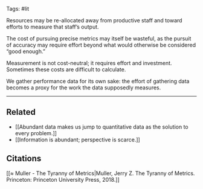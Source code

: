 Tags: #lit 

Resources may be re-allocated away from productive staff and toward efforts to measure that staff’s output. 

The cost of pursuing precise metrics may itself be wasteful, as the pursuit of accuracy may require effort beyond what would otherwise be considered “good enough.”

Measurement is not cost-neutral; it requires effort and investment. Sometimes these costs are difficult to calculate.

We gather performance data for its own sake: the effort of gathering data becomes a proxy for the work the data supposedly measures.

---
## Related
- [[Abundant data makes us jump to quantitative data as the solution to every problem.]]
- [[Information is abundant; perspective is scarce.]]

## Citations
[[≈ Muller - The Tyranny of Metrics|Muller, Jerry Z. The Tyranny of Metrics. Princeton: Princeton University Press, 2018.]]
